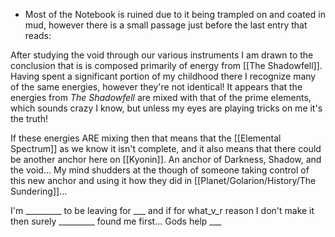 - Most of the Notebook is ruined due to it being trampled on and coated in mud, however there is a small passage just before the last entry that reads:

After studying the void through our various instruments I am drawn to the conclusion that is is composed primarily of energy from [[The Shadowfell]]. Having spent a significant portion of my childhood there I recognize many of the same energies, however they're not identical! It appears that the energies from *The Shadowfell* are mixed with that of the prime elements, which sounds crazy I know, but unless my eyes are playing tricks on me it's the truth!

If these energies ARE mixing then that means that the [[Elemental Spectrum]] as we know it isn't complete, and it also means that there could be another anchor here on [[Kyonin]]. An anchor of Darkness, Shadow, and the void... My mind shudders at the though of someone taking control of this new anchor and using it how they did in [[Planet/Golarion/History/The Sundering]]... 

I'm _________ to be leaving for ___ and if for what_v_r reason I don't make it then surely _________ found me first... Gods help ___